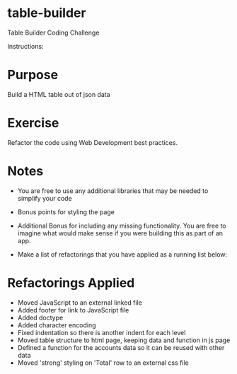 # table-builder
Table Builder Coding Challenge

Instructions: 

Purpose
========
Build a HTML table out of json data

Exercise
==========
Refactor the code using Web Development best practices.

Notes
=======

- You are free to use any additional libraries that may be needed to simplify your code
- Bonus points for styling the page
- Additional Bonus for including any missing functionality. You are free to imagine what would make sense
if you were building this as part of an app.

- Make a list of refactorings that you have applied as a running list below:


Refactorings Applied
=====================
- Moved JavaScript to an external linked file
- Added footer for link to JavaScript file
- Added doctype
- Added character encoding
- Fixed indentation so there is another indent for each level
- Moved table structure to html page, keeping data and function in js page
- Defined a function for the accounts data so it can be reused with other data
- Moved 'strong' styling on 'Total' row to an external css file
